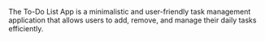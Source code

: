 The To-Do List App is a minimalistic and user-friendly task management application that allows users to add, remove, and manage their daily tasks efficiently.
